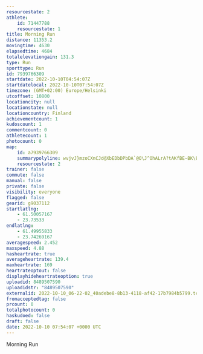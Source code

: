 ```yaml
---
resourcestate: 2
athlete:
    id: 71447788
    resourcestate: 1
title: Morning Run
distance: 11353.2
movingtime: 4630
elapsedtime: 4684
totalelevationgain: 131.3
type: Run
sporttype: Run
id: 7939766309
startdate: 2022-10-10T04:54:07Z
startdatelocal: 2022-10-10T07:54:07Z
timezone: (GMT+02:00) Europe/Helsinki
utcoffset: 10800
locationcity: null
locationstate: null
locationcountry: Finland
achievementcount: 1
kudoscount: 1
commentcount: 0
athletecount: 1
photocount: 0
map:
    id: a7939766309
    summarypolyline: wvjvJ}mzoCXnCJd@XbEDbDPbDA`@O\J^OhALrA?tAKfBE~BK\EpABn@Cp@HfAYn@ICSYKAo@jASC_@i@I@UbBSn@_@hBWp@QTq@|Ai@nBo@~AkC`Ki@hCEd@g@`BiCzGyAlEwAxG_AbGc@tDs@hE[rCUpA_BlMw@`FKXQdB]pBQfD[~BMbCKz@GlCQhC[tBQPWj@EfDGv@ShAAd@[fB?`AVlBSjDChAYvBOb@GnBOb@m@fFAj@g@lEYnAMdBMp@EnAMVEV^g@x@OTk@NBFIXn@XTtCpAFTGbALj@Bv@d@z@j@n@Zp@r@~@p@t@bAvAb@x@r@r@~B~C^p@l@r@|@xAXPv@ILL?lAJbCGrA{@fDKz@g@jAa@\]h@e@FQO]Rq@bBQjAEzA@dCObFNfBPnEAxAIhA@t@NxABjCSlCMjFMdAQr@E`AOpAQzDB~CCrABfAUtAOrBB~@Z|Er@tDvBvFlB|HLZTHTCJKpAiCn@}@|@Sz@]~@l@^CBOE{@Ba@FO^E`@\TCJTvAqA\g@lAw@j@m@l@Mr@RPN^t@Z^VBj@QR]J[VYPw@JyAZs@BUK{A{@yBMQWUu@sC}@wHEgCc@{IMeA_@cGEsCMkAq@cMKgAIwD@_CEi@AeHIyFKaF?qFOwD_AiEe@c@Qk@Ya@YCe@_@w@Do@s@w@qA[uAq@wFUq@q@oAUSIWX}BVcDP}@Bs@QmAs@yA_@qASuBSi@KiBU_CF{AF[`@s@Je@XuCh@cDAyAIg@U[YOIWReBRoCb@qA|@eEd@kAn@y@Ns@f@sDl@w@Rm@rAiCf@o@Lc@l@kAn@oBr@wAj@_Cn@Yt@yABg@Ga@[u@SuA{@uCGe@@Mr@eBZqA^cAbBiDp@kCl@_AV_A\e@h@oALg@RMX\h@lAlBpChAlCp@nAl@r@Tn@\f@Pl@hAlAlA^d@W\y@LeCHcAUqFHsEG}ADw@HOb@GbAX`@?\UJW?]Mk@Q{CQkH_AkIQoFSoB?kBGc@EsAAyBOkA?s@IgAAeAg@iESuCa@kBa@sAWmBEiAe@_GMwDEcC@s@MaBQW[DS^u@~CQRuAIUY{@wCWm@gAyD?KDAUDEIG{AI{@Me@Hw@VmFC}@PiF^qCFoAFUA{JFe@Ym@k@bAOBSM{@XUo@
    resourcestate: 2
trainer: false
commute: false
manual: false
private: false
visibility: everyone
flagged: false
gearid: g9037112
startlatlng:
    - 61.50057167
    - 23.73533
endlatlng:
    - 61.49955833
    - 23.74269167
averagespeed: 2.452
maxspeed: 4.88
hasheartrate: true
averageheartrate: 139.4
maxheartrate: 169
heartrateoptout: false
displayhideheartrateoption: true
uploadid: 8489507590
uploadidstr: "8489507590"
externalid: 2022-10-10_06-22-02_40adebe8-8b13-4118-af42-17b7984b5799.tcx
fromacceptedtag: false
prcount: 0
totalphotocount: 0
haskudoed: false
draft: false
date: 2022-10-10 07:54:07 +0000 UTC
---
```

Morning Run